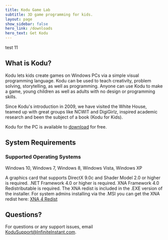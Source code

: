 ```yaml
---
title: Kodu Game Lab
subtitle: 3D game programming for kids.
layout: page
show_sidebar: false
hero_link: /downloads
hero_text: Get Kodu
---
```


test 11

## What is Kodu?
Kodu lets kids create games on Windows PCs via a simple visual programming language. Kodu can be used to teach creativity, problem solving, storytelling, as well as programming. Anyone can use Kodu to make a game, young children as well as adults with no design or programming skills.

Since Kodu's introduction in 2009, we have visited the White House, teamed up with great groups like NCWIT and DigiGirlz, inspired academic research and been the subject of a book (Kodu for Kids).

Kodu for the PC is available to [download](https://scoy.github.io/KoduGameLab/downloads/) for free.

## System Requirements
### Supported Operating Systems
Windows 10, Windows 7, Windows 8, Windows Vista, Windows XP

A graphics card that supports DirectX 9.0c and Shader Model 2.0 or higher is required. .NET Framework 4.0 or higher is required. XNA Framework 4.0 Redistributable is required.  The XNA redist is included in the .EXE version of the installer.  For system admins installing via the .MSI you can get the XNA redist here: [XNA 4 Redist](https://www.microsoft.com/en-us/download/details.aspx?id=27598) 

## Questions?
For questions or any support issues, email <KoduSupport@InfiniteInstant.com>.
 

 

   

